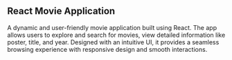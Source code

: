 ## React Movie Application

A dynamic and user-friendly movie application built using React. The app allows users to explore and search for movies, view detailed information like poster, title, and year. Designed with an intuitive UI, it provides a seamless browsing experience with responsive design and smooth interactions.
